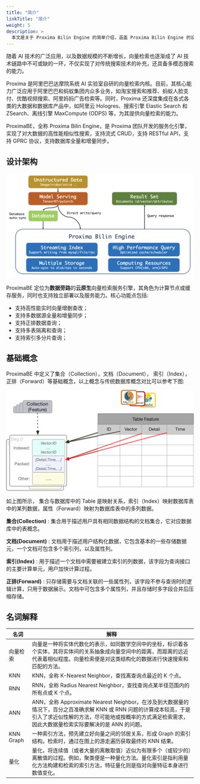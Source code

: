 ```yaml
---
title: "简介"
linkTitle: "简介"
weight: 5
description: >
  本文是关于 Proxima Bilin Engine 的简单介绍，涵盖 Proxima Bilin Engine 的设计架构、基础概念、名词解释等。
---
```


随着 AI 技术的广泛应用，以及数据规模的不断增长，向量检索也逐渐成了 AI 技术链路中不可或缺的一环，不仅实现了对传统搜索技术的补充，还具备多模态搜索的能力。

Proxima 是阿里巴巴达摩院系统 AI 实验室自研的向量检索内核。目前，其核心能力广泛应用于阿里巴巴和蚂蚁集团内众多业务，如淘宝搜索和推荐、蚂蚁人脸支付、优酷视频搜索、阿里妈妈广告检索等。同时，Proxima 还深度集成在各式各类的大数据和数据库产品中，如阿里云 Hologres、搜索引擎 Elastic Search 和 ZSearch、离线引擎 MaxCompute (ODPS) 等，为其提供向量检索的能力。

ProximaBE，全称 Proxima Bilin Engine，是 Proxima 团队开发的服务化引擎，实现了对大数据的高性能相似性搜索，支持流式 CRUD，支持 RESTful API，支持 GPRC 协议，支持数据库全量和增量同步。



## 设计架构

![proxima_be_arch](/images/proxima_be_arch.png)

ProximaBE 定位为**数据旁路**的**云原生**向量检索服务引擎，其角色为计算节点或缓存服务，同时也支持独立部署以及服务能力。核心功能点包括:

* 支持高性能实时向量增删查改；
* 支持多数据源全量和增量同步；
* 支持正排数据查询；
* 支持多表隔离和查询；
* 支持索引多分片查询；



## 基础概念

ProximaBE 中定义了集合（Collection），文档（Document）， 索引（Index）， 正排（Forward）等基础概念，以上概念与传统数据库概念对比可以参考下图:

![db_mapping](/images/db_mapping.png)



如上图所示， 集合与数据库中的 Table 是映射关系，索引（Index）映射数据库表中的某列数据，属性（Forward）映射为数据库表中的多列数据。

**集合(Collection)** : 集合用于描述用户具有相同数据结构的文档集合，它对应数据库中的表概念。

**文档(Document)** : 文档用于描述用户结构化数据，它包含基本的一些存储数据元，一个文档可包含多个索引列，以及属性列。

**索引(Index)** : 用于描述一个文档中需要被建立索引的列数据，该字段为查询接口的主要计算单元，用户加快计算过程。

**正排(Forward)** : 只存储需要与文档关联的一些属性列，该字段不参与查询时的逻辑计算，只用于数据展示。文档中可包含多个属性列，并且存储时多字段合并后压缩存储。



## 名词解释

| 名词      | 解释                                                         |
| --------- | ------------------------------------------------------------ |
| 向量检索  | 向量是一种将实体代数化的表示，如同数学空间中的坐标，标识着各个实体，其将实体间的关系抽象成向量空间中的距离，而距离的远近代表着相似程度。向量检索便是对这类结构化的数据进行快速搜索和匹配的方法。 |
| KNN       | KNN，全称 K-Nearest Neighbor，查找离查询点最近的 K 个点。    |
| RNN       | RNN，全称 Radius Nearest Neighbor，查找查询点某半径范围内的所有点或 K 个点。 |
| ANN       | ANN，全称 Approximate Nearest Neighbor。在涉及到大数据量的情况下，百分之百准确求解 KNN 或 RNN 问题的计算成本较高，于是引入了求近似性解的方法，尽可能地或按概率的方式满足检索需求，因此大数据量检索实际要解决的是 ANN 的问题。 |
| KNN Graph | 一种索引方法，预先建立好向量之间的邻居关系，形成 Graph 的索引结构。检索时，通过在图上的游走遍历获取最终的 KNN 结果。 |
| 量化      | 量化，将连续值（或者大量的离散取值）近似为有限多个（或较少的）离散值的过程。例如，聚类便是一种量化方法。量化索引是指利用量化方法构建和检索的索引方法，特征量化则是指对向量特征本身进行数值变化。 |

